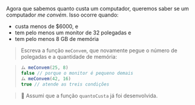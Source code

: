 Agora que sabemos quanto custa um computador, queremos saber se um computador _me convém_. Isso ocorre quando:

* custa menos de $6000, e
* tem pelo menos um monitor de 32 polegadas e
* tem pelo menos 8 GB de memória

> Escreva a função `meConvem`, que novamente pegue o número de polegadas e a quantidade de memória:

> ```javascript
> ム meConvem(25, 8)
> false // porque o monitor é pequeno demais
> ム meConvem(42, 16)
> true // atende as treis condições
> ```

> :memo: Assumi que a função `quantoCusta` já foi desenvolvida.


